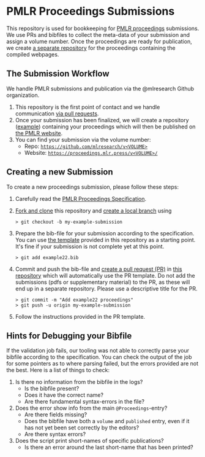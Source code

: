 # PMLR Proceedings Submissions

This repository is used for bookkeeping for [PMLR proceedings](https://proceedings.mlr.press) submissions.
We use PRs and bibfiles to collect the meta-data of your submission and assign a volume number.
Once the proceedings are ready for publication, we create [a separate repository](https://github.com/mlresearch/v151) for the proceedings containing the compiled webpages.

## The Submission Workflow

We handle PMLR submissions and publication via the @mlresearch Github organization.

1. This repository is the first point of contact and we handle communication [via pull requests](https://github.com/mlresearch/pmlr-submissions#creating-a-new-submission=).
1. Once your submission has been finalized, we will create a repository ([example](https://github.com/mlresearch/v151)) containing your proceedings which will then be published on [the PMLR website](https://proceedings.mlr.press/pmlr.html).
1. You can find your submission via the volume number:
    * Repo: [`https://github.com/mlresearch/v<VOLUME>`](https://github.com/mlresearch/v151)
    * Website: [`https://proceedings.mlr.press/v<VOLUME>/`](https://proceedings.mlr.press/v151/)

## Creating a new Submission

To create a new proceedings submission, please follow these steps:

1. Carefully read the [PMLR Proceedings Specification](https://proceedings.mlr.press/spec.html).
1. [Fork and clone](https://docs.github.com/en/get-started/quickstart/fork-a-repo) this repository and [create a local branch](https://docs.github.com/en/pull-requests/collaborating-with-pull-requests/proposing-changes-to-your-work-with-pull-requests/creating-and-deleting-branches-within-your-repository) using

   ```shell
   > git checkout -b my-example-submission
   ```

1. Prepare the bib-file for your submission according to the specification. You can use [the template](https://github.com/mlresearch/pmlr-submissions/TEMPLATE.bib) provided in this repository as a starting point. It's fine if your submission is not complete yet at this point.

   ```shell
   > git add example22.bib
   ```

1. Commit and push the bib-file and [create a pull request (PR)](https://docs.github.com/en/pull-requests/collaborating-with-pull-requests/proposing-changes-to-your-work-with-pull-requests/about-pull-requests) in [this repository](https://github.com/mlresearch/pmlr-submissions/compare) which will automatically use the PR template. Do not add the submissions (pdfs or supplementary material) to the PR, as these will end up in a separate repository. Please use a descriptive title for the PR.

   ```shell
   > git commit -m "Add example22 proceedings"
   > git push -u origin my-example-submission
   ```

1. Follow the instructions provided in the PR template.

## Hints for Debugging your Bibfile

If the validation job fails, our tooling was not able to correctly parse your bibfile according to the specification.
You can check the output of the job for some pointers as to where parsing failed, but the errors provided are not the best.
Here is a list of things to check:

1. Is there no information from the bibfile in the logs?
   - Is the bibfile present?
   - Does it have the correct name?
   - Are there fundamental syntax-errors in the file?
1. Does the error show info from the main `@Proceedings`-entry?
   - Are there fields missing?
   - Does the bibfile have both a `volume` and `published` entry, even if it has not yet been set correctly by the editors?
   - Are there syntax errors?
1. Does the script print short-names of specific publications?
   - Is there an error around the last short-name that has been printed?

